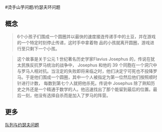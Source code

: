 #烫手山芋问题/约瑟夫环问题

## 概念

> 6个小孩子们围成一个圆圈并以最快的速度接连传递手中的土豆，并在游戏的一个特定时刻停止传递，这时手中拿着物
品的小孩就离开圆圈，游戏进行至只剩下一个小孩。

> 这个故事是关于公元 1 世纪著名历史学家Flavius Josephus 的，传说在犹太民族反抗罗马统治的战争中， Josephus 和他的 39 个同胞在一个洞穴中与罗马人相对抗。当注定的失败即将来临之时，他们决定宁可死也不投降罗马。于是他们围成一个圆圈，其中一个人被指定为第一位然后他们按照顺时针进行计数， 每数到第七个人就把他杀死。传说中 Josephus 除了熟知历史之外还是一个精通于数学的人。他迅速找出了那个能留到最后的位置。最后一刻，他没有选择自杀而是加入了罗马的阵营。


## 更多
[队列与约瑟夫问题](https://blog.csdn.net/python2014/article/details/21231985)
